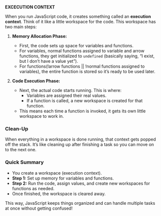 **EXCECUTION CONTEXT**

When you run JavaScript code, it creates something called an **execution context**. Think of it like a little workspace for the code. This workspace has two main steps:

1. **Memory Allocation Phase:**
   - First, the code sets up space for variables and functions.
   - For variables, normal functions assigned to variable and arrow functions, they get initialized to `undefined` (basically saying, “I 
     exist, but I don’t have a value yet”).
   - For functions(!arrow functions || !normal functions assigned to variables), the entire function is stored so it’s ready to be used 
     later.

2. **Code Execution Phase:**
   - Next, the actual code starts running. This is where:
     - Variables are assigned their real values.
     - If a function is called, a new workspace is created for that function.
   - This means each time a function is invoked, it gets its own little workspace to work in.

### Clean-Up
When everything in a workspace is done running, that context gets popped off the stack. It’s like cleaning up after finishing a task so you can move on to the next one.

### Quick Summary
- You create a workspace (execution context).
- **Step 1:** Set up memory for variables and functions.
- **Step 2:** Run the code, assign values, and create new workspaces for functions as needed.
- Once finished, the workspace is cleared away.

This way, JavaScript keeps things organized and can handle multiple tasks at once without getting confused!
